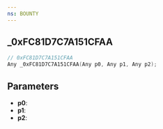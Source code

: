 ```yaml
---
ns: BOUNTY
---
```

## _0xFC81D7C7A151CFAA

```c
// 0xFC81D7C7A151CFAA
Any _0xFC81D7C7A151CFAA(Any p0, Any p1, Any p2);
```

## Parameters
* **p0**:
* **p1**:
* **p2**:
